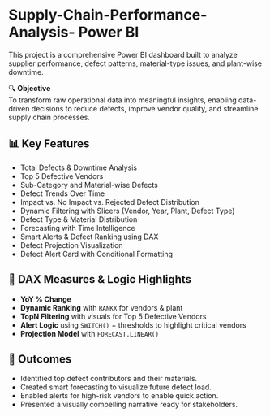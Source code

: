 # Supply-Chain-Performance-Analysis- Power BI

This project is a comprehensive Power BI dashboard built to analyze supplier performance, defect patterns, material-type issues, and plant-wise downtime.

🔍 **Objective**  
To transform raw operational data into meaningful insights, enabling data-driven decisions to reduce defects, improve vendor quality, and streamline supply chain processes.

## 📊 Key Features

- Total Defects & Downtime Analysis
- Top 5 Defective Vendors
- Sub-Category and Material-wise Defects
- Defect Trends Over Time
- Impact vs. No Impact vs. Rejected Defect Distribution
- Dynamic Filtering with Slicers (Vendor, Year, Plant, Defect Type)
- Defect Type & Material Distribution
- Forecasting with Time Intelligence
- Smart Alerts & Defect Ranking using DAX
- Defect Projection Visualization
- Defect Alert Card with Conditional Formatting

## 🧠 DAX Measures & Logic Highlights

- **YoY % Change** 
- **Dynamic Ranking** with `RANKX` for vendors & plant
- **TopN Filtering** with visuals for Top 5 Defective Vendors
- **Alert Logic** using `SWITCH()` + thresholds to highlight critical vendors
- **Projection Model** with `FORECAST.LINEAR()`

## 🏁 Outcomes

- Identified top defect contributors and their materials.
- Created smart forecasting to visualize future defect load.
- Enabled alerts for high-risk vendors to enable quick action.
- Presented a visually compelling narrative ready for stakeholders.



